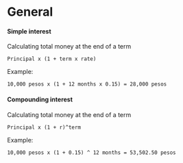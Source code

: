 # General

 #### Simple interest
 
 Calculating total money at the end of a term

    Principal x (1 + term x rate)

Example:

    10,000 pesos x (1 + 12 months x 0.15) = 28,000 pesos

#### Compounding interest

Calculating total money at the end of a term

    Principal x (1 + r)^term

Example:

    10,000 pesos x (1 + 0.15) ^ 12 months = 53,502.50 pesos